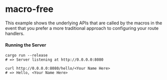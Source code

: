 # macro-free

This example shows the underlying APIs that are called by the macros in the event that you prefer a more traditional approach to configuring your route handlers.

#### Running the Server

```
cargo run --release
# => Server listening at http://0.0.0.0:8080

curl http://0.0.0.0:8080/hello/<Your Name Here>
# => Hello, <Your Name Here>
```
